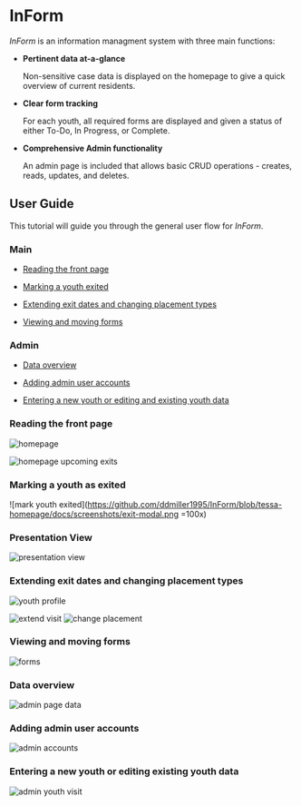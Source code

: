 # InForm

*InForm* is an information managment system with three main functions:

* **Pertinent data at-a-glance**

    Non-sensitive case data is displayed on the homepage to give a quick overview of current residents. 

* **Clear form tracking**

    For each youth, all required forms are displayed and given a status of either To-Do, In Progress, or Complete.

* **Comprehensive Admin functionality**

    An admin page is included that allows basic CRUD operations - creates, reads, updates, and deletes.


## User Guide

This tutorial will guide you through the general user flow for *InForm*. 

### Main

* [Reading the front page](#Reading-the-front-page)

* [Marking a youth exited](#Marking-a-youth-as-exited)

* [Extending exit dates and changing placement types](#Extending-exit-dates-and-changing-placement-types)

* [Viewing and moving forms](#Viewing-and-moving-forms)

### Admin

* [Data overview](#data-overview)

* [Adding admin user accounts](#Adding-admin-user-accounts)

* [Entering a new youth or editing and existing youth data](#Entering-a-new-youth-or-editing-and-existing-youth-data)

### Reading the front page
![homepage](https://github.com/ddmiller1995/InForm/blob/tessa-homepage/docs/screenshots/homepage.png)

![homepage upcoming exits](https://github.com/ddmiller1995/InForm/blob/tessa-homepage/docs/screenshots/homepage-colors.png)

### Marking a youth as exited
![mark youth exited](https://github.com/ddmiller1995/InForm/blob/tessa-homepage/docs/screenshots/exit-modal.png =100x)

### Presentation View
![presentation view](https://github.com/ddmiller1995/InForm/blob/tessa-homepage/docs/screenshots/presentation.png)

### Extending exit dates and changing placement types
![youth profile](https://github.com/ddmiller1995/InForm/blob/tessa-homepage/docs/screenshots/youth-profile-short.png)

![extend visit](https://github.com/ddmiller1995/InForm/blob/tessa-homepage/docs/screenshots/extend-modal.png)
![change placement](https://github.com/ddmiller1995/InForm/blob/tessa-homepage/docs/screenshots/placement-modal.png)

### Viewing and moving forms
![forms](https://github.com/ddmiller1995/InForm/blob/tessa-homepage/docs/screenshots/forms.png)

### Data overview
![admin page data](https://github.com/ddmiller1995/InForm/blob/tessa-homepage/docs/screenshots/admin-tables.png)

### Adding admin user accounts
![admin accounts](https://github.com/ddmiller1995/InForm/blob/tessa-homepage/docs/screenshots/admin-accounts.png)

### Entering a new youth or editing existing youth data
![admin youth visit](https://github.com/ddmiller1995/InForm/blob/tessa-homepage/docs/screenshots/admin-youth-visit.png)


